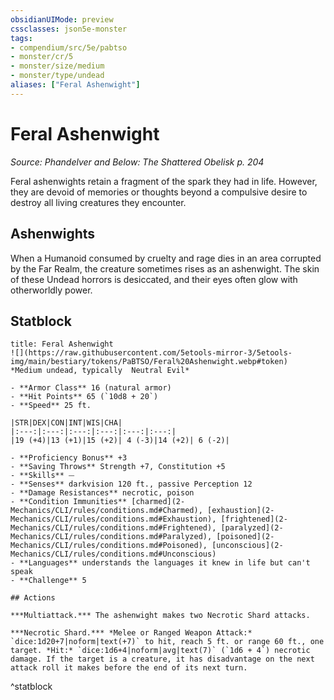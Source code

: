 ```yaml
---
obsidianUIMode: preview
cssclasses: json5e-monster
tags:
- compendium/src/5e/pabtso
- monster/cr/5
- monster/size/medium
- monster/type/undead
aliases: ["Feral Ashenwight"]
---
```

# Feral Ashenwight
*Source: Phandelver and Below: The Shattered Obelisk p. 204*  

Feral ashenwights retain a fragment of the spark they had in life. However, they are devoid of memories or thoughts beyond a compulsive desire to destroy all living creatures they encounter.

## Ashenwights

When a Humanoid consumed by cruelty and rage dies in an area corrupted by the Far Realm, the creature sometimes rises as an ashenwight. The skin of these Undead horrors is desiccated, and their eyes often glow with otherworldly power.

## Statblock

```ad-statblock
title: Feral Ashenwight
![](https://raw.githubusercontent.com/5etools-mirror-3/5etools-img/main/bestiary/tokens/PaBTSO/Feral%20Ashenwight.webp#token)
*Medium undead, typically  Neutral Evil*

- **Armor Class** 16 (natural armor)
- **Hit Points** 65 (`10d8 + 20`)
- **Speed** 25 ft.

|STR|DEX|CON|INT|WIS|CHA|
|:---:|:---:|:---:|:---:|:---:|:---:|
|19 (+4)|13 (+1)|15 (+2)| 4 (-3)|14 (+2)| 6 (-2)|

- **Proficiency Bonus** +3
- **Saving Throws** Strength +7, Constitution +5
- **Skills** ⏤
- **Senses** darkvision 120 ft., passive Perception 12
- **Damage Resistances** necrotic, poison
- **Condition Immunities** [charmed](2-Mechanics/CLI/rules/conditions.md#Charmed), [exhaustion](2-Mechanics/CLI/rules/conditions.md#Exhaustion), [frightened](2-Mechanics/CLI/rules/conditions.md#Frightened), [paralyzed](2-Mechanics/CLI/rules/conditions.md#Paralyzed), [poisoned](2-Mechanics/CLI/rules/conditions.md#Poisoned), [unconscious](2-Mechanics/CLI/rules/conditions.md#Unconscious)
- **Languages** understands the languages it knew in life but can't speak
- **Challenge** 5

## Actions

***Multiattack.*** The ashenwight makes two Necrotic Shard attacks.

***Necrotic Shard.*** *Melee or Ranged Weapon Attack:* `dice:1d20+7|noform|text(+7)` to hit, reach 5 ft. or range 60 ft., one target. *Hit:* `dice:1d6+4|noform|avg|text(7)` (`1d6 + 4`) necrotic damage. If the target is a creature, it has disadvantage on the next attack roll it makes before the end of its next turn.
```
^statblock